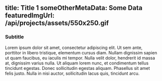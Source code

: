 title: Title 1
someOtherMetaData: Some Data
featuredImgUrl: /api/projects/assets/550x250.gif
---

<h3>Subtitle</h3>


Lorem ipsum dolor sit amet, consectetur adipiscing elit. Ut sem ante, porttitor in libero tristique, elementum cursus diam. Nullam dignissim sapien ut quam faucibus, eu iaculis mi tempor. Nulla velit dolor, hendrerit id massa at, dignissim varius nulla. Ut aliquam lorem nunc, et condimentum tellus tincidunt egestas. Donec sollicitudin egestas aliquam. Phasellus sit amet felis justo. Nulla in nisi auctor, sollicitudin lacus quis, tincidunt arcu.